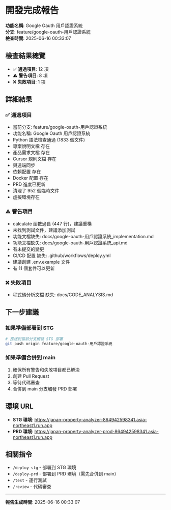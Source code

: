 # 開發完成報告

**功能名稱**: Google Oauth 用戶認證系統  
**分支**: feature/google-oauth-用戶認證系統  
**檢查時間**: 2025-06-16 00:33:07

## 檢查結果總覽

- ✅ **通過項目**: 12 項
- ⚠️  **警告項目**: 8 項  
- ❌ **失敗項目**: 1 項

## 詳細結果

### ✅ 通過項目
- 當前分支: feature/google-oauth-用戶認證系統
- 功能名稱: Google Oauth 用戶認證系統
- Python 語法檢查通過 (1833 個文件)
- 專案說明文檔 存在
- 產品需求文檔 存在
- Cursor 規則文檔 存在
- 與遠端同步
- 依賴配置 存在
- Docker 配置 存在
- PRD 進度已更新
- 清理了 952 個臨時文件
- 虛擬環境存在

### ⚠️ 警告項目
- calculate 函數過長 (447 行)，建議重構
- 未找到測試文件，建議添加測試
- 功能文檔缺失: docs/google-oauth-用戶認證系統_implementation.md
- 功能文檔缺失: docs/google-oauth-用戶認證系統_api.md
- 有未提交的變更
- CI/CD 配置 缺失: .github/workflows/deploy.yml
- 建議創建 .env.example 文件
- 有 11 個套件可以更新

### ❌ 失敗項目
- 程式碼分析文檔 缺失: docs/CODE_ANALYSIS.md


## 下一步建議

### 如果準備部署到 STG
```bash
# 推送到當前分支觸發 STG 部署
git push origin feature/google-oauth-用戶認證系統
```

### 如果準備合併到 main
1. 確保所有警告和失敗項目都已解決
2. 創建 Pull Request
3. 等待代碼審查
4. 合併到 main 分支觸發 PRD 部署

## 環境 URL

- **STG 環境**: https://japan-property-analyzer-864942598341.asia-northeast1.run.app
- **PRD 環境**: https://japan-property-analyzer-prod-864942598341.asia-northeast1.run.app

## 相關指令

- `/deploy-stg` - 部署到 STG 環境
- `/deploy-prd` - 部署到 PRD 環境（需先合併到 main）
- `/test` - 運行測試
- `/review` - 代碼審查

---

**報告生成時間**: 2025-06-16 00:33:07
